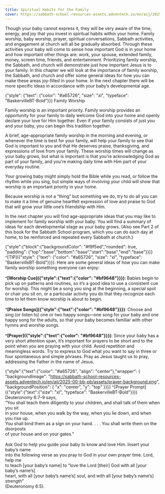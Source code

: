 ```yaml
---
title: Spiritual Habits for the Family
cover: https://sabbath-school-resources-assets.adventech.io/en/aij/2025-00-bb-pb/part-1-05-spiritual-habits-for-the-family/pot.png
---
```


Though your baby cannot express it, they will be very aware of the time, energy, and joy that you invest in spiritual habits within your home. Family worship, baby worship, prayer, spiritual conversations, Sabbath activities, and engagement at church will all be gradually absorbed. Through these activities your baby will come to sense how important God is in your home and how important other things are: work, your spouse, extended family, money, screen time, friends, and entertainment. Prioritizing family worship, the Sabbath, and church will demonstrate just how important Jesus is to your family. In this chapter we will look at the importance of family worship, the Sabbath, and church and offer some general ideas for how you can make these areas joy-filled in your home. In the next chapter there will be more specific ideas in accordance with your baby’s developmental age.

{"style": {"text": {"color": "#a65726", "size": "xl", "typeface": "BaskervilleBT-Bold"}}}
Family Worship

Family worship is an important priority. Family worship provides an opportunity for your family to daily welcome God into your home and openly declare your love for Him together. Even if your family consists of just you and your baby, you can begin this tradition together.

A brief, age-appropriate family worship in the morning and evening, or whenever the time is best for your family, will help your family to see that God is important to you and that He deserves praise, thanksgiving, and expressions of love from your family. These worship times will change as your baby grows, but what is important is that you’re acknowledging God as part of your family, and you’re making daily time with Him part of your everyday routine.

Your growing baby might simply hold the Bible while you read, or follow the rhythm while you sing, but simple ways of involving your child will show that worship is an important priority in your home.

Because worship is not a “thing” but something we do, try to do all you can to make it a time of genuine heartfelt expression of love and praise to God that will grow your little one’s friendship with Him.

In the next chapter you will find age-appropriate ideas that you may like to implement for family worship with your baby. You will find a summary of ideas for each developmental stage as your baby grows. (Also see Part 2 of this book for the Sabbath School program, which you can do each day at home, to be reinforced and repeated every Sabbath at church.)

{"style":{"block":{"backgroundColor": "#f9f5ed","rounded": true, "padding": {"top":"base","bottom":"base","start":"base","end":"base"}}}}
^[TIP]({"style": {"text": {"color": "#a65726", "size": "xl", "typeface": "BaskervilleBT-Bold"}}}): Here are some general ideas of how you can make family worship something everyone can enjoy:\
\
**^[Worship Cue]({"style":{"text":{"color": "#bf9648"}}})**: Babies begin to pick up on patterns and routines, so it’s a good idea to use a consistent cue for worship. This might be a song you sing at the beginning, a special spot or chair you sit on, or a particular activity you do that they recognize each time to let them know worship is about to begin.\
\
**^[Praise Songs]({"style":{"text":{"color": "#bf9648"}}})**: Choose and sing (or listen to) one or two happy songs—one song for your baby and one happy song for the adults, so that your baby becomes familiar with other hymns and worship songs.\
\
**^[Prayer]({"style":{"text":{"color": "#bf9648"}}})**: Since your baby has a very short attention span, it’s important for prayers to be short and to the point when you are praying with your child. Avoid repetition and meaningless words. Try to express to God what you want to say in three or four spontaneous and simple phrases. Pray as Jesus taught us to pray, addressing the Father in the name of Jesus.

{"style":{"text":{"color": "#a65726", "align": "center"},"wrapper": { "backgroundImage": "https://sabbath-school-resources-assets.adventech.io/en/aij/2025-00-bb-pb/assets/prayer-background.png", "backgroundPosition": { "x": "center", "y": "top" }}}}
^[Prayer Prompt]({"style":{"text":{"size": "xl", "typeface": "BaskervilleBT-Bold"}}})\
Deuteronomy 6:7–9 says,\
“You shall teach them diligently to your children, and shall talk of them when you sit\
in your house, when you walk by the way, when you lie down, and when you rise up.\
You shall bind them as a sign on your hand. . . . You shall write them on the doorposts\
of your house and on your gates.”\
\
Ask God to help you guide your baby to know and love Him. Insert your baby’s name\
into the following verse as you pray to God in your own prayer time. Lord, help me\
to teach [your baby’s name] to “love the Lord [their] God with all [your baby’s name’s]\
heart, with all [your baby’s name’s] soul, and with all [your baby’s name’s] strength”\
(Deuteronomy 6:5).